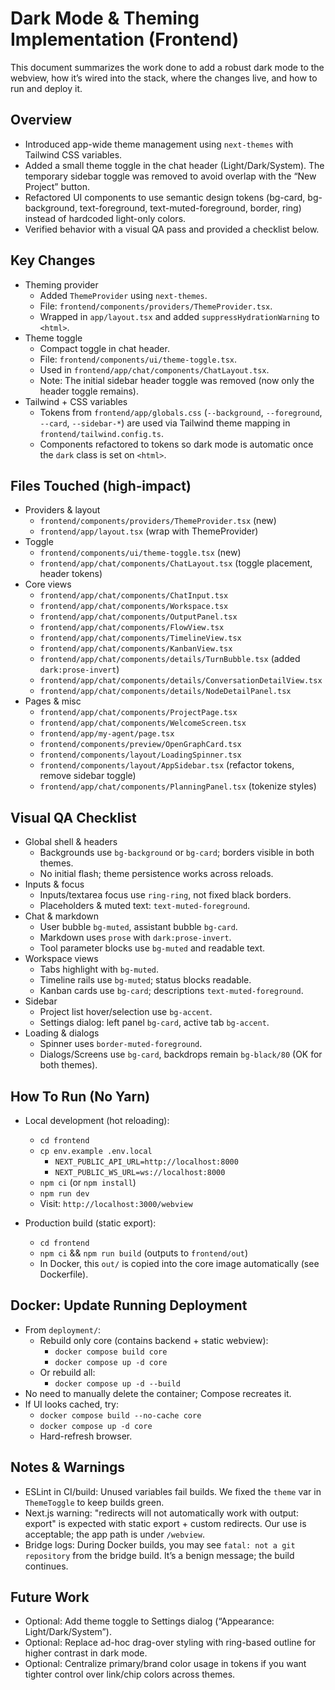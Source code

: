 # Dark Mode & Theming Implementation (Frontend)

This document summarizes the work done to add a robust dark mode to the webview, how it’s wired into the stack, where the changes live, and how to run and deploy it.

## Overview
- Introduced app-wide theme management using `next-themes` with Tailwind CSS variables.
- Added a small theme toggle in the chat header (Light/Dark/System). The temporary sidebar toggle was removed to avoid overlap with the “New Project” button.
- Refactored UI components to use semantic design tokens (bg-card, bg-background, text-foreground, text-muted-foreground, border, ring) instead of hardcoded light-only colors.
- Verified behavior with a visual QA pass and provided a checklist below.

## Key Changes
- Theming provider
  - Added `ThemeProvider` using `next-themes`.
  - File: `frontend/components/providers/ThemeProvider.tsx`.
  - Wrapped in `app/layout.tsx` and added `suppressHydrationWarning` to `<html>`.
- Theme toggle
  - Compact toggle in chat header.
  - File: `frontend/components/ui/theme-toggle.tsx`.
  - Used in `frontend/app/chat/components/ChatLayout.tsx`.
  - Note: The initial sidebar header toggle was removed (now only the header toggle remains).
- Tailwind + CSS variables
  - Tokens from `frontend/app/globals.css` (`--background`, `--foreground`, `--card`, `--sidebar-*`) are used via Tailwind theme mapping in `frontend/tailwind.config.ts`.
  - Components refactored to tokens so dark mode is automatic once the `dark` class is set on `<html>`.

## Files Touched (high‑impact)
- Providers & layout
  - `frontend/components/providers/ThemeProvider.tsx` (new)
  - `frontend/app/layout.tsx` (wrap with ThemeProvider)
- Toggle
  - `frontend/components/ui/theme-toggle.tsx` (new)
  - `frontend/app/chat/components/ChatLayout.tsx` (toggle placement, header tokens)
- Core views
  - `frontend/app/chat/components/ChatInput.tsx`
  - `frontend/app/chat/components/Workspace.tsx`
  - `frontend/app/chat/components/OutputPanel.tsx`
  - `frontend/app/chat/components/FlowView.tsx`
  - `frontend/app/chat/components/TimelineView.tsx`
  - `frontend/app/chat/components/KanbanView.tsx`
  - `frontend/app/chat/components/details/TurnBubble.tsx` (added `dark:prose-invert`)
  - `frontend/app/chat/components/details/ConversationDetailView.tsx`
  - `frontend/app/chat/components/details/NodeDetailPanel.tsx`
- Pages & misc
  - `frontend/app/chat/components/ProjectPage.tsx`
  - `frontend/app/chat/components/WelcomeScreen.tsx`
  - `frontend/app/my-agent/page.tsx`
  - `frontend/components/preview/OpenGraphCard.tsx`
  - `frontend/components/layout/LoadingSpinner.tsx`
  - `frontend/components/layout/AppSidebar.tsx` (refactor tokens, remove sidebar toggle)
  - `frontend/app/chat/components/PlanningPanel.tsx` (tokenize styles)

## Visual QA Checklist
- Global shell & headers
  - Backgrounds use `bg-background` or `bg-card`; borders visible in both themes.
  - No initial flash; theme persistence works across reloads.
- Inputs & focus
  - Inputs/textarea focus use `ring-ring`, not fixed black borders.
  - Placeholders & muted text: `text-muted-foreground`.
- Chat & markdown
  - User bubble `bg-muted`, assistant bubble `bg-card`.
  - Markdown uses `prose` with `dark:prose-invert`.
  - Tool parameter blocks use `bg-muted` and readable text.
- Workspace views
  - Tabs highlight with `bg-muted`.
  - Timeline rails use `bg-muted`; status blocks readable.
  - Kanban cards use `bg-card`; descriptions `text-muted-foreground`.
- Sidebar
  - Project list hover/selection use `bg-accent`.
  - Settings dialog: left panel `bg-card`, active tab `bg-accent`.
- Loading & dialogs
  - Spinner uses `border-muted-foreground`.
  - Dialogs/Screens use `bg-card`, backdrops remain `bg-black/80` (OK for both themes).

## How To Run (No Yarn)
- Local development (hot reloading):
  - `cd frontend`
  - `cp env.example .env.local`
    - `NEXT_PUBLIC_API_URL=http://localhost:8000`
    - `NEXT_PUBLIC_WS_URL=ws://localhost:8000`
  - `npm ci` (or `npm install`)
  - `npm run dev`
  - Visit: `http://localhost:3000/webview`

- Production build (static export):
  - `cd frontend`
  - `npm ci` && `npm run build` (outputs to `frontend/out`)
  - In Docker, this `out/` is copied into the core image automatically (see Dockerfile).

## Docker: Update Running Deployment
- From `deployment/`:
  - Rebuild only core (contains backend + static webview):
    - `docker compose build core`
    - `docker compose up -d core`
  - Or rebuild all:
    - `docker compose up -d --build`
- No need to manually delete the container; Compose recreates it.
- If UI looks cached, try:
  - `docker compose build --no-cache core`
  - `docker compose up -d core`
  - Hard-refresh browser.

## Notes & Warnings
- ESLint in CI/build: Unused variables fail builds. We fixed the `theme` var in `ThemeToggle` to keep builds green.
- Next.js warning: "redirects will not automatically work with output: export" is expected with static export + custom redirects. Our use is acceptable; the app path is under `/webview`.
- Bridge logs: During Docker builds, you may see `fatal: not a git repository` from the bridge build. It’s a benign message; the build continues.

## Future Work
- Optional: Add theme toggle to Settings dialog (“Appearance: Light/Dark/System”).
- Optional: Replace ad-hoc drag-over styling with ring-based outline for higher contrast in dark mode.
- Optional: Centralize primary/brand color usage in tokens if you want tighter control over link/chip colors across themes.

